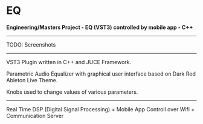 # EQ
**Engineering/Masters Project - EQ (VST3) controlled by mobile app - C++**

- - -

TODO: Screenshots

- - -

VST3 Plugin written in C++ and JUCE Framework.

Parametric Audio Equalizer with graphical user interface based on Dark Red Ableton Live Theme.

Knobs used to change values of various parameters.

- - -

Real Time DSP (Digital Signal Processing) + Mobile App Controll over Wifi + Communication Server
